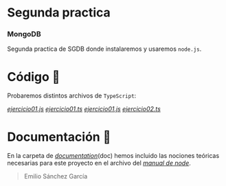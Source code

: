 # Segunda practica
### MongoDB

Segunda practica de SGDB donde instalaremos y usaremos `node.js`.

# Código 🔎

Probaremos distintos archivos de `TypeScript`:

*[ejercicio01.js](https://github.com/SanchezGarciaEmilio/22-09-2021_Practica2/blob/main/src/ejercicio01.js)*
*[ejercicio01.ts](https://github.com/SanchezGarciaEmilio/22-09-2021_Practica2/blob/main/src/ejercicio01.ts)*
*[ejercicio01.js](https://github.com/SanchezGarciaEmilio/22-09-2021_Practica2/blob/main/src/ejercicio02.js)*
*[ejercicio02.ts](https://github.com/SanchezGarciaEmilio/22-09-2021_Practica2/blob/main/src/ejercicio02.ts)*


# Documentación 📝

En la carpeta de *[documentation](https://github.com/SanchezGarciaEmilio/22-09-2021_Practica2/tree/main/doc)*(doc) hemos incluido las nociones teóricas necesarias para este proyecto en el archivo del *[manual de node](https://github.com/SanchezGarciaEmilio/22-09-2021_Practica2/blob/main/doc/Manual_node.pdf)*.



> Emilio Sánchez García
